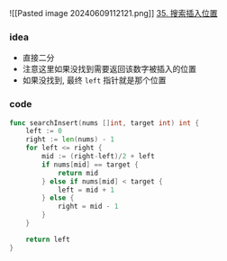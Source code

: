![[Pasted image 20240609112121.png]]
[35. 搜索插入位置](https://leetcode.cn/problems/search-insert-position/)


### idea
- 直接二分
- 注意这里如果没找到需要返回该数字被插入的位置
- 如果没找到, 最终 `left` 指针就是那个位置


### code
```go
func searchInsert(nums []int, target int) int {
	left := 0
	right := len(nums) - 1
	for left <= right {
		mid := (right-left)/2 + left
		if nums[mid] == target {
			return mid
		} else if nums[mid] < target {
			left = mid + 1
		} else {
			right = mid - 1
		}
	}

	return left
}
```